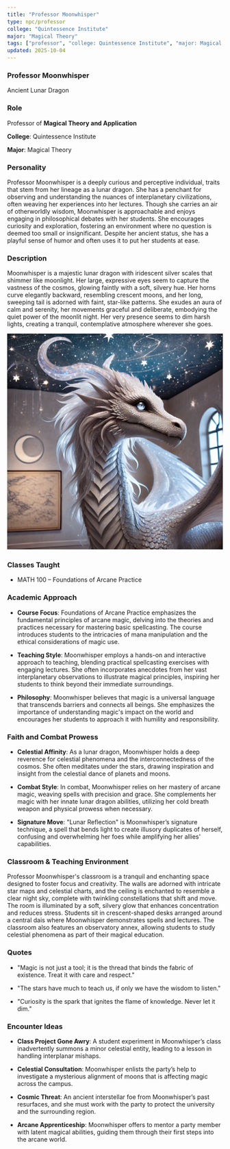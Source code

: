 ```yaml
---
title: "Professor Moonwhisper"
type: npc/professor
college: "Quintessence Institute"
major: "Magical Theory"
tags: ["professor", "college: Quintessence Institute", "major: Magical Theory and Application","variant:lunar"]
updated: 2025-10-04
---
```


### Professor Moonwhisper

Ancient Lunar Dragon

### Role

Professor of **Magical Theory and Application**

**College**: Quintessence Institute

**Major**: Magical Theory

### Personality

Professor Moonwhisper is a deeply curious and perceptive individual, traits that stem from her lineage as a lunar dragon. She has a penchant for observing and understanding the nuances of interplanetary civilizations, often weaving her experiences into her lectures. Though she carries an air of otherworldly wisdom, Moonwhisper is approachable and enjoys engaging in philosophical debates with her students. She encourages curiosity and exploration, fostering an environment where no question is deemed too small or insignificant. Despite her ancient status, she has a playful sense of humor and often uses it to put her students at ease.

### Description

Moonwhisper is a majestic lunar dragon with iridescent silver scales that shimmer like moonlight. Her large, expressive eyes seem to capture the vastness of the cosmos, glowing faintly with a soft, silvery hue. Her horns curve elegantly backward, resembling crescent moons, and her long, sweeping tail is adorned with faint, star-like patterns. She exudes an aura of calm and serenity, her movements graceful and deliberate, embodying the quiet power of the moonlit night. Her very presence seems to dim harsh lights, creating a tranquil, contemplative atmosphere wherever she goes.

![8113F6E2-B9D3-4749-8ED1-56A8BE8F29C7](/assets/images/8113F6E2-B9D3-4749-8ED1-56A8BE8F29C7.webp)

### Classes Taught

- MATH 100 – Foundations of Arcane Practice

### Academic Approach

- **Course Focus**: Foundations of Arcane Practice emphasizes the fundamental principles of arcane magic, delving into the theories and practices necessary for mastering basic spellcasting. The course introduces students to the intricacies of mana manipulation and the ethical considerations of magic use.

- **Teaching Style**: Moonwhisper employs a hands-on and interactive approach to teaching, blending practical spellcasting exercises with engaging lectures. She often incorporates anecdotes from her vast interplanetary observations to illustrate magical principles, inspiring her students to think beyond their immediate surroundings.

- **Philosophy**: Moonwhisper believes that magic is a universal language that transcends barriers and connects all beings. She emphasizes the importance of understanding magic's impact on the world and encourages her students to approach it with humility and responsibility.

### Faith and Combat Prowess

- **Celestial Affinity**: As a lunar dragon, Moonwhisper holds a deep reverence for celestial phenomena and the interconnectedness of the cosmos. She often meditates under the stars, drawing inspiration and insight from the celestial dance of planets and moons.

- **Combat Style**: In combat, Moonwhisper relies on her mastery of arcane magic, weaving spells with precision and grace. She complements her magic with her innate lunar dragon abilities, utilizing her cold breath weapon and physical prowess when necessary.

- **Signature Move**: "Lunar Reflection" is Moonwhisper’s signature technique, a spell that bends light to create illusory duplicates of herself, confusing and overwhelming her foes while amplifying her allies' capabilities.

### Classroom & Teaching Environment

Professor Moonwhisper's classroom is a tranquil and enchanting space designed to foster focus and creativity. The walls are adorned with intricate star maps and celestial charts, and the ceiling is enchanted to resemble a clear night sky, complete with twinkling constellations that shift and move. The room is illuminated by a soft, silvery glow that enhances concentration and reduces stress. Students sit in crescent-shaped desks arranged around a central dais where Moonwhisper demonstrates spells and lectures. The classroom also features an observatory annex, allowing students to study celestial phenomena as part of their magical education.

### Quotes

- "Magic is not just a tool; it is the thread that binds the fabric of existence. Treat it with care and respect."

- "The stars have much to teach us, if only we have the wisdom to listen."

- "Curiosity is the spark that ignites the flame of knowledge. Never let it dim."

### Encounter Ideas

- **Class Project Gone Awry**: A student experiment in Moonwhisper’s class inadvertently summons a minor celestial entity, leading to a lesson in handling interplanar mishaps.

- **Celestial Consultation**: Moonwhisper enlists the party’s help to investigate a mysterious alignment of moons that is affecting magic across the campus.

- **Cosmic Threat**: An ancient interstellar foe from Moonwhisper’s past resurfaces, and she must work with the party to protect the university and the surrounding region.

- **Arcane Apprenticeship**: Moonwhisper offers to mentor a party member with latent magical abilities, guiding them through their first steps into the arcane world.
